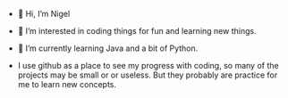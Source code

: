 - 👋 Hi, I’m Nigel
- 👀 I’m interested in coding things for fun and learning new things.
- 🌱 I’m currently learning Java and a bit of Python.

- I use github as a place to see my progress with coding, so many of the projects may be small or or useless. But they probably are practice for me to learn new concepts.



